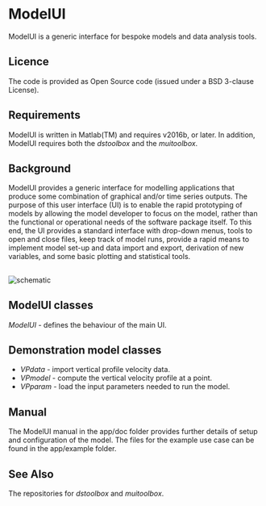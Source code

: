 # ModelUI
ModelUI is a generic interface for bespoke models and data analysis tools.

## Licence
The code is provided as Open Source code (issued under a BSD 3-clause License).

## Requirements
ModelUI is written in Matlab(TM) and requires v2016b, or later. In addition, ModelUI requires both the _dstoolbox_ and the _muitoolbox_.

## Background
ModelUI provides a generic interface for modelling applications that produce some combination of graphical and/or time series outputs. The purpose of this user interface (UI) is to enable the rapid prototyping of models by allowing the model developer to focus on the model, rather than the functional or operational needs of the software package itself.  To this end, the UI provides a standard interface with drop-down menus, tools to open and close files, keep track of model runs, provide a rapid means to implement model set-up and data import and export, derivation of new variables, and some basic plotting and statistical tools. 

##
![schematic](https://github.com/user-attachments/assets/bef8c457-7b58-4aa2-a84f-b2e639350271)

## ModelUI classes
*ModelUI* - defines the behaviour of the main UI.

## Demonstration model classes
* *VPdata* - import vertical profile velocity data.
* *VPmodel* - compute the vertical velocity profile at a point.
* *VPparam* - load the input parameters needed to run the model.

## Manual
The ModelUI manual in the app/doc folder provides further details of setup and configuration of the model. The files for the example use case can be found in
the app/example folder. 

## See Also
The repositories for _dstoolbox_ and _muitoolbox_. 
